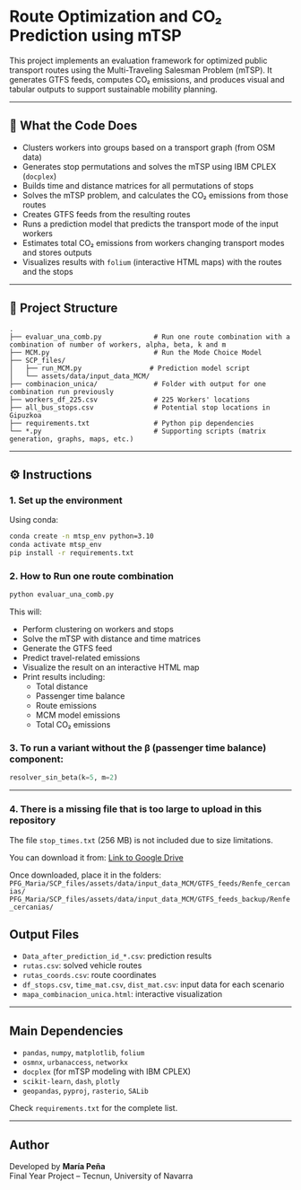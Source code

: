 # Route Optimization and CO₂ Prediction using mTSP

This project implements an evaluation framework for optimized public transport routes using the Multi-Traveling Salesman Problem (mTSP). It generates GTFS feeds, computes CO₂ emissions, and produces visual and tabular outputs to support sustainable mobility planning.

---

## 🚀 What the Code Does

- Clusters workers into groups based on a transport graph (from OSM data)
- Generates stop permutations and solves the mTSP using IBM CPLEX (`docplex`)
- Builds time and distance matrices for all permutations of stops
- Solves the mTSP problem, and calculates the CO₂ emissions from those routes
- Creates GTFS feeds from the resulting routes
- Runs a prediction model that predicts the transport mode of the input workers
- Estimates total CO₂ emissions from workers changing transport modes and stores outputs
- Visualizes results with `folium` (interactive HTML maps) with the routes and the stops

---

## 📂 Project Structure

```
.
├── evaluar_una_comb.py             # Run one route combination with a combination of number of workers, alpha, beta, k and m
├── MCM.py                          # Run the Mode Choice Model
├── SCP_files/
│   ├── run_MCM.py                 # Prediction model script
│   └── assets/data/input_data_MCM/
├── combinacion_unica/              # Folder with output for one combination run previously
├── workers_df_225.csv              # 225 Workers' locations
├── all_bus_stops.csv               # Potential stop locations in Gipuzkoa
├── requirements.txt                # Python pip dependencies
└── *.py                            # Supporting scripts (matrix generation, graphs, maps, etc.)
```

---

## ⚙️ Instructions

### 1. Set up the environment

Using conda:

```bash
conda create -n mtsp_env python=3.10
conda activate mtsp_env
pip install -r requirements.txt
```

### 2. How to Run one route combination

```bash
python evaluar_una_comb.py
```

This will:

- Perform clustering on workers and stops  
- Solve the mTSP with distance and time matrices  
- Generate the GTFS feed  
- Predict travel-related emissions  
- Visualize the result on an interactive HTML map  
- Print results including:
  - Total distance  
  - Passenger time balance  
  - Route emissions  
  - MCM model emissions  
  - Total CO₂ emissions

### 3. To run a variant without the β (passenger time balance) component:

```python
resolver_sin_beta(k=5, m=2)
```

---

### 4. There is a missing file that is too large to upload in this repository
The file `stop_times.txt` (256 MB) is not included due to size limitations. 

You can download it from: 
[Link to Google Drive](https://drive.google.com/drive/folders/1eNjwZo19QImVU2ufr3TTcW2HAL9wq0JD?usp=drive_link)

Once downloaded, place it in the folders: 
`PFG_Maria/SCP_files/assets/data/input_data_MCM/GTFS_feeds/Renfe_cercanias/`
`PFG_Maria/SCP_files/assets/data/input_data_MCM/GTFS_feeds_backup/Renfe_cercanias/`


##  Output Files

- `Data_after_prediction_id_*.csv`: prediction results  
- `rutas.csv`: solved vehicle routes  
- `rutas_coords.csv`: route coordinates  
- `df_stops.csv`, `time_mat.csv`, `dist_mat.csv`: input data for each scenario  
- `mapa_combinacion_unica.html`: interactive visualization

---

##  Main Dependencies

- `pandas`, `numpy`, `matplotlib`, `folium`  
- `osmnx`, `urbanaccess`, `networkx`  
- `docplex` (for mTSP modeling with IBM CPLEX)  
- `scikit-learn`, `dash`, `plotly`  
- `geopandas`, `pyproj`, `rasterio`, `SALib`  

Check `requirements.txt` for the complete list.

---

## Author

Developed by **María Peña**  
Final Year Project – Tecnun, University of Navarra

